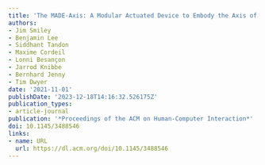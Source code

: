 ```yaml
---
title: 'The MADE-Axis: A Modular Actuated Device to Embody the Axis of a Data Dimension'
authors:
- Jim Smiley
- Benjamin Lee
- Siddhant Tandon
- Maxime Cordeil
- Lonni Besançon
- Jarrod Knibbe
- Bernhard Jenny
- Tim Dwyer
date: '2021-11-01'
publishDate: '2023-12-18T14:16:32.526175Z'
publication_types:
- article-journal
publication: '*Proceedings of the ACM on Human-Computer Interaction*'
doi: 10.1145/3488546
links:
- name: URL
  url: https://dl.acm.org/doi/10.1145/3488546
---
```

